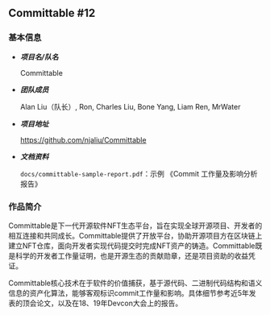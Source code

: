 ## Committable #12

### 基本信息

* ***项目名/队名***

  Committable

* ***团队成员***

  Alan Liu（队长）, Ron, Charles Liu, Bone Yang, Liam Ren, MrWater

* ***项目地址***

  https://github.com/njaliu/Committable

* ***文档资料***

  `docs/committable-sample-report.pdf`：示例 《Commit 工作量及影响分析报告》

### 作品简介

Committable是下一代开源软件NFT生态平台，旨在实现全球开源项目、开发者的相互连接和共同成长。Committable提供了开放平台，协助开源项目方在区块链上建立NFT仓库，面向开发者实现代码提交时完成NFT资产的铸造。Committable既是科学的开发者工作量证明，也是开源生态的贡献勋章，还是项目资助的收益凭证。

Committable核心技术在于软件的价值捕获，基于源代码、二进制代码结构和语义信息的资产化算法，能够客观标识commit工作量和影响。具体细节参考近5年发表的顶会论文，以及在18、19年Devcon大会上的报告。